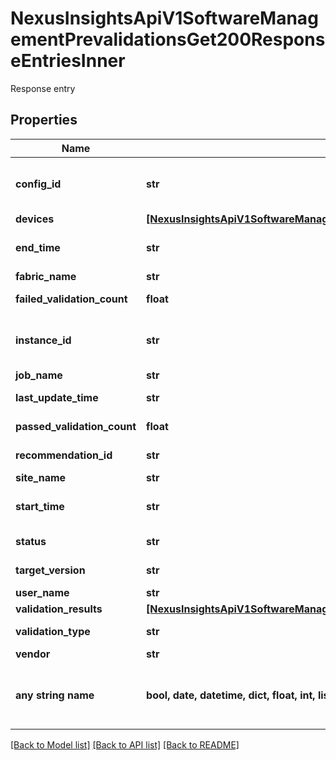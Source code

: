 # NexusInsightsApiV1SoftwareManagementPrevalidationsGet200ResponseEntriesInner

Response entry

## Properties
Name | Type | Description | Notes
------------ | ------------- | ------------- | -------------
**config_id** | **str** | Config ID for a previous run of pre-validation check | [optional] 
**devices** | [**[NexusInsightsApiV1SoftwareManagementPrevalidationsGet200ResponseEntriesInnerDevicesInner]**](NexusInsightsApiV1SoftwareManagementPrevalidationsGet200ResponseEntriesInnerDevicesInner.md) | List of devices | [optional] 
**end_time** | **str** | End timestamp of validation check | [optional] 
**fabric_name** | **str** | Name of the site | [optional] 
**failed_validation_count** | **float** | No. of validation checks failed | [optional] 
**instance_id** | **str** | Instance ID for a previous run of pre-validation check | [optional] 
**job_name** | **str** | Name of the job | [optional] 
**last_update_time** | **str** | Last timestamp updated | [optional] 
**passed_validation_count** | **float** | No. of validation checks passed | [optional] 
**recommendation_id** | **str** | Recommendation ID | [optional] 
**site_name** | **str** | Name of the site | [optional] 
**start_time** | **str** | Start timestamp of validation check | [optional] 
**status** | **str** | Status of validation check | [optional] 
**target_version** | **str** | Target version to upgrade to | [optional] 
**user_name** | **str** | Username | [optional] 
**validation_results** | [**[NexusInsightsApiV1SoftwareManagementPrevalidationsGet200ResponseEntriesInnerValidationResultsInner]**](NexusInsightsApiV1SoftwareManagementPrevalidationsGet200ResponseEntriesInnerValidationResultsInner.md) | Validation results | [optional] 
**validation_type** | **str** | Type of validation check | [optional] 
**vendor** | **str** | Vendor | [optional] 
**any string name** | **bool, date, datetime, dict, float, int, list, str, none_type** | any string name can be used but the value must be the correct type | [optional]

[[Back to Model list]](../README.md#documentation-for-models) [[Back to API list]](../README.md#documentation-for-api-endpoints) [[Back to README]](../README.md)


